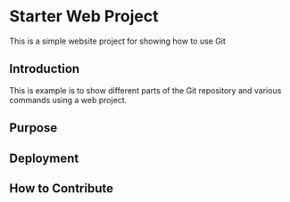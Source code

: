 # Starter Web Project

This is a simple website project for
showing how to use Git

## Introduction

This is example is to show different parts
of the Git repository and various commands
using a web project.

## Purpose
## Deployment
## How to Contribute